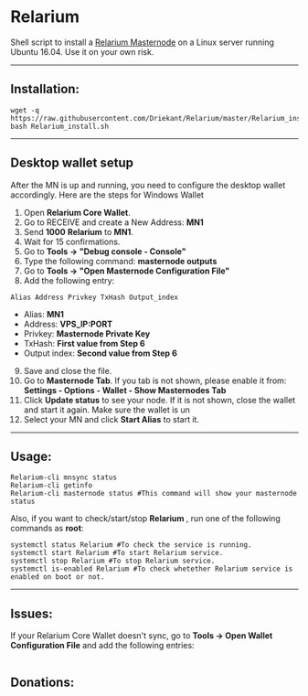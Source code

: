 # Relarium
Shell script to install a [Relarium Masternode](https://relarium.com/) on a Linux server running Ubuntu 16.04. Use it on your own risk.

***
## Installation:
```
wget -q https://raw.githubusercontent.com/Driekant/Relarium/master/Relarium_install.sh
bash Relarium_install.sh
```
***

## Desktop wallet setup

After the MN is up and running, you need to configure the desktop wallet accordingly. Here are the steps for Windows Wallet
1. Open **Relarium Core Wallet**.
2. Go to RECEIVE and create a New Address: **MN1**
3. Send **1000** **Relarium** to **MN1**.
4. Wait for 15 confirmations.
5. Go to **Tools -> "Debug console - Console"**
6. Type the following command: **masternode outputs**
7. Go to  **Tools -> "Open Masternode Configuration File"**
8. Add the following entry:
```
Alias Address Privkey TxHash Output_index
```
* Alias: **MN1**
* Address: **VPS_IP:PORT**
* Privkey: **Masternode Private Key**
* TxHash: **First value from Step 6**
* Output index:  **Second value from Step 6**
9. Save and close the file.
10. Go to **Masternode Tab**. If you tab is not shown, please enable it from: **Settings - Options - Wallet - Show Masternodes Tab**
11. Click **Update status** to see your node. If it is not shown, close the wallet and start it again. Make sure the wallet is un
12. Select your MN and click **Start Alias** to start it.
***

## Usage:
```
Relarium-cli mnsync status
Relarium-cli getinfo
Relarium-cli masternode status #This command will show your masternode status
```

Also, if you want to check/start/stop **Relarium** , run one of the following commands as **root**:

```
systemctl status Relarium #To check the service is running.
systemctl start Relarium #To start Relarium service.
systemctl stop Relarium #To stop Relarium service.
systemctl is-enabled Relarium #To check whetether Relarium service is enabled on boot or not.
```
***

## Issues:
If your Relarium Core Wallet doesn't sync, go to **Tools -> Open Wallet Configuration File** and add the following entries:

```
```

## Donations:  

